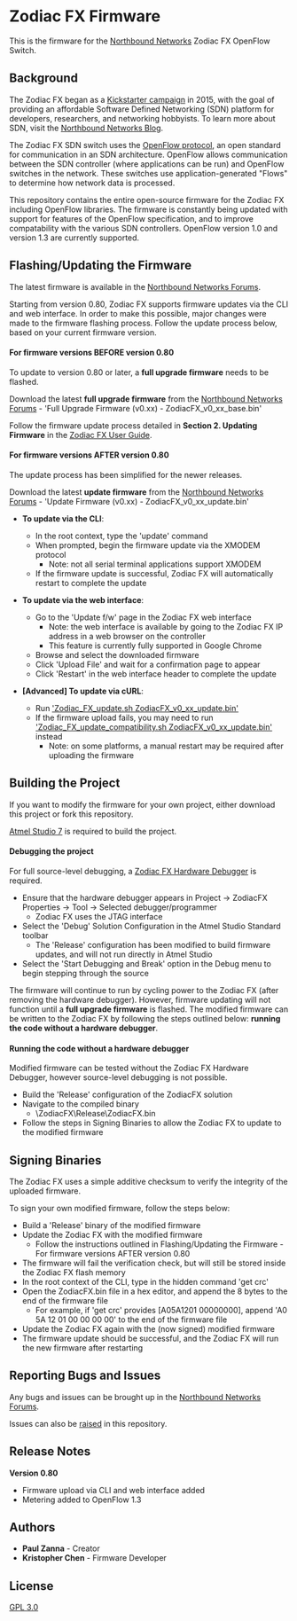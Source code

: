 # Zodiac FX Firmware

This is the firmware for the [Northbound Networks](https://northboundnetworks.com/) Zodiac FX OpenFlow Switch.

## Background

The Zodiac FX began as a [Kickstarter campaign](https://www.kickstarter.com/projects/northboundnetworks/zodiac-fx-the-worlds-smallest-openflow-sdn-switch) in 2015, with the goal of providing an affordable Software Defined Networking (SDN) platform for developers, researchers, and networking hobbyists. To learn more about SDN, visit the [Northbound Networks Blog](https://northboundnetworks.com/blogs/sdn).

The Zodiac FX SDN switch uses the [OpenFlow protocol](https://www.opennetworking.org/sdn-resources/openflow), an open standard for communication in an SDN architecture. OpenFlow allows communication between the SDN controller (where applications can be run) and OpenFlow switches in the network. These switches use application-generated "Flows" to determine how network data is processed.

This repository contains the entire open-source firmware for the Zodiac FX including OpenFlow libraries. The firmware is constantly being updated with support for features of the OpenFlow specification, and to improve compatability with the various SDN controllers. OpenFlow version 1.0 and version 1.3 are currently supported.

## Flashing/Updating the Firmware

The latest firmware is available in the [Northbound Networks Forums](http://forums.northboundnetworks.com/index.php?topic=52.0).

Starting from version 0.80, Zodiac FX supports firmware updates via the CLI and web interface. In order to make this possible, major changes were made to the firmware flashing process. Follow the update process below, based on your current firmware version.

#### For firmware versions BEFORE version 0.80

To update to version 0.80 or later, a **full upgrade firmware** needs to be flashed.

Download the latest **full upgrade firmware** from the [Northbound Networks Forums](http://forums.northboundnetworks.com/index.php?topic=52.0) - 'Full Upgrade Firmware (v0.xx) - ZodiacFX_v0_xx_base.bin'

Follow the firmware update process detailed in **Section 2. Updating Firmware** in the [Zodiac FX User Guide](http://forums.northboundnetworks.com/downloads/zodiac_fx/guides/ZodiacFX_UserGuide_0216.pdf).

#### For firmware versions AFTER version 0.80

The update process has been simplified for the newer releases.

Download the latest **update firmware** from the [Northbound Networks Forums](http://forums.northboundnetworks.com/index.php?topic=52.0) - 'Update Firmware (v0.xx) - ZodiacFX_v0_xx_update.bin'

* **To update via the CLI**:
	* In the root context, type the 'update' command
	* When prompted, begin the firmware update via the XMODEM protocol
		* Note: not all serial terminal applications support XMODEM
	* If the firmware update is successful, Zodiac FX will automatically restart to complete the update

* **To update via the web interface**:
	* Go to the 'Update f/w' page in the Zodiac FX web interface
		* Note: the web interface is available by going to the Zodiac FX IP address in a web browser on the controller
		* This feature is currently fully supported in Google Chrome
	* Browse and select the downloaded firmware
	* Click 'Upload File' and wait for a confirmation page to appear
	* Click 'Restart' in the web interface header to complete the update

* **[Advanced] To update via cURL**:
	* Run ['Zodiac_FX_update.sh ZodiacFX_v0_xx_update.bin'](http://forums.northboundnetworks.com/index.php?topic=52.0)
	* If the firmware upload fails, you may need to run ['Zodiac_FX_update_compatibility.sh ZodiacFX_v0_xx_update.bin'](http://forums.northboundnetworks.com/index.php?topic=52.0) instead
		* Note: on some platforms, a manual restart may be required after uploading the firmware

## Building the Project

If you want to modify the firmware for your own project, either download this project or fork this repository.

[Atmel Studio 7](https://www.atmel.com/Microsite/atmel-studio/) is required to build the project.

#### Debugging the project

For full source-level debugging, a [Zodiac FX Hardware Debugger](https://northboundnetworks.com/products/zodiac-fx-hardware-debugger) is required.

* Ensure that the hardware debugger appears in Project -> ZodiacFX Properties -> Tool -> Selected debugger/programmer
	* Zodiac FX uses the JTAG interface
* Select the 'Debug' Solution Configuration in the Atmel Studio Standard toolbar
	* The 'Release' configuration has been modified to build firmware updates, and will not run directly in Atmel Studio
* Select the 'Start Debugging and Break' option in the Debug menu to begin stepping through the source

The firmware will continue to run by cycling power to the Zodiac FX (after removing the hardware debugger). However, firmware updating will not function until a **full upgrade firmware** is flashed. The modified firmware can be written to the Zodiac FX by following the steps outlined below: **running the code without a hardware debugger**.

#### Running the code without a hardware debugger

Modified firmware can be tested without the Zodiac FX Hardware Debugger, however source-level debugging is not possible.

* Build the 'Release' configuration of the ZodiacFX solution
* Navigate to the compiled binary
	* \ZodiacFX\Release\ZodiacFX.bin
* Follow the steps in Signing Binaries to allow the Zodiac FX to update to the modified firmware

## Signing Binaries

The Zodiac FX uses a simple additive checksum to verify the integrity of the uploaded firmware.

To sign your own modified firmware, follow the steps below:
* Build a 'Release' binary of the modified firmware
* Update the Zodiac FX with the modified firmware
	* Follow the instructions outlined in Flashing/Updating the Firmware - For firmware versions AFTER version 0.80
* The firmware will fail the verification check, but will still be stored inside the Zodiac FX flash memory
* In the root context of the CLI, type in the hidden command 'get crc'
* Open the ZodiacFX.bin file in a hex editor, and append the 8 bytes to the end of the firmware file
	* For example, if 'get crc' provides [A05A1201 00000000], append 'A0 5A 12 01 00 00 00 00' to the end of the firmware file
* Update the Zodiac FX again with the (now signed) modified firmware
* The firmware update should be successful, and the Zodiac FX will run the new firmware after restarting

## Reporting Bugs and Issues

Any bugs and issues can be brought up in the [Northbound Networks Forums](http://forums.northboundnetworks.com/index.php?board=3.0).

Issues can also be [raised](https://github.com/NorthboundNetworks/ZodiacFX/issues) in this repository.

## Release Notes

**Version 0.80**
* Firmware upload via CLI and web interface added
* Metering added to OpenFlow 1.3

## Authors

* **Paul Zanna** - Creator
* **Kristopher Chen** - Firmware Developer

## License

[GPL 3.0](LICENSE)
